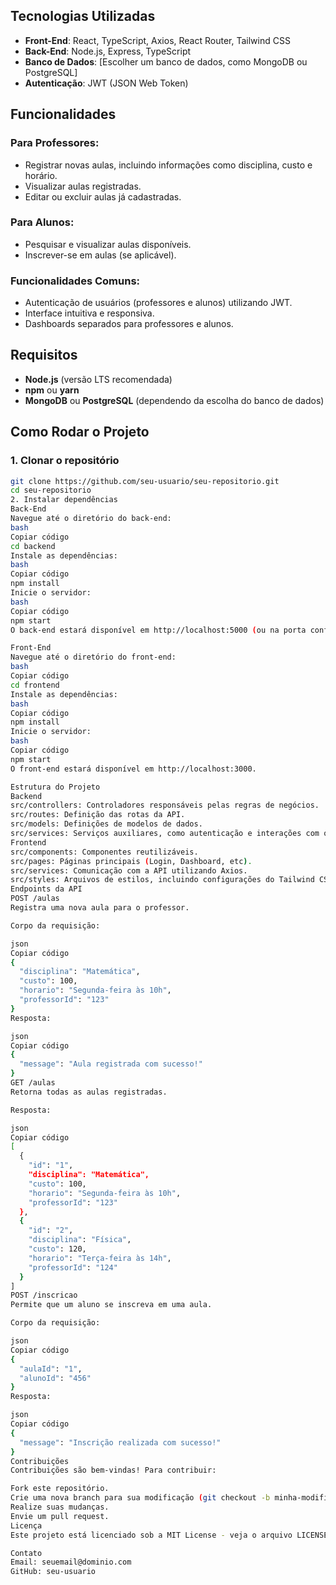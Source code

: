 ## Tecnologias Utilizadas

- **Front-End**: React, TypeScript, Axios, React Router, Tailwind CSS
- **Back-End**: Node.js, Express, TypeScript
- **Banco de Dados**: [Escolher um banco de dados, como MongoDB ou PostgreSQL]
- **Autenticação**: JWT (JSON Web Token)
  
## Funcionalidades

### Para Professores:
- Registrar novas aulas, incluindo informações como disciplina, custo e horário.
- Visualizar aulas registradas.
- Editar ou excluir aulas já cadastradas.

### Para Alunos:
- Pesquisar e visualizar aulas disponíveis.
- Inscrever-se em aulas (se aplicável).

### Funcionalidades Comuns:
- Autenticação de usuários (professores e alunos) utilizando JWT.
- Interface intuitiva e responsiva.
- Dashboards separados para professores e alunos.

## Requisitos

- **Node.js** (versão LTS recomendada)
- **npm** ou **yarn**
- **MongoDB** ou **PostgreSQL** (dependendo da escolha do banco de dados)

## Como Rodar o Projeto

### 1. Clonar o repositório

```bash
git clone https://github.com/seu-usuario/seu-repositorio.git
cd seu-repositorio
2. Instalar dependências
Back-End
Navegue até o diretório do back-end:
bash
Copiar código
cd backend
Instale as dependências:
bash
Copiar código
npm install
Inicie o servidor:
bash
Copiar código
npm start
O back-end estará disponível em http://localhost:5000 (ou na porta configurada).

Front-End
Navegue até o diretório do front-end:
bash
Copiar código
cd frontend
Instale as dependências:
bash
Copiar código
npm install
Inicie o servidor:
bash
Copiar código
npm start
O front-end estará disponível em http://localhost:3000.

Estrutura do Projeto
Backend
src/controllers: Controladores responsáveis pelas regras de negócios.
src/routes: Definição das rotas da API.
src/models: Definições de modelos de dados.
src/services: Serviços auxiliares, como autenticação e interações com o banco de dados.
Frontend
src/components: Componentes reutilizáveis.
src/pages: Páginas principais (Login, Dashboard, etc).
src/services: Comunicação com a API utilizando Axios.
src/styles: Arquivos de estilos, incluindo configurações do Tailwind CSS.
Endpoints da API
POST /aulas
Registra uma nova aula para o professor.

Corpo da requisição:

json
Copiar código
{
  "disciplina": "Matemática",
  "custo": 100,
  "horario": "Segunda-feira às 10h",
  "professorId": "123"
}
Resposta:

json
Copiar código
{
  "message": "Aula registrada com sucesso!"
}
GET /aulas
Retorna todas as aulas registradas.

Resposta:

json
Copiar código
[
  {
    "id": "1",
    "disciplina": "Matemática",
    "custo": 100,
    "horario": "Segunda-feira às 10h",
    "professorId": "123"
  },
  {
    "id": "2",
    "disciplina": "Física",
    "custo": 120,
    "horario": "Terça-feira às 14h",
    "professorId": "124"
  }
]
POST /inscricao
Permite que um aluno se inscreva em uma aula.

Corpo da requisição:

json
Copiar código
{
  "aulaId": "1",
  "alunoId": "456"
}
Resposta:

json
Copiar código
{
  "message": "Inscrição realizada com sucesso!"
}
Contribuições
Contribuições são bem-vindas! Para contribuir:

Fork este repositório.
Crie uma nova branch para sua modificação (git checkout -b minha-modificacao).
Realize suas mudanças.
Envie um pull request.
Licença
Este projeto está licenciado sob a MIT License - veja o arquivo LICENSE para mais detalhes.

Contato
Email: seuemail@dominio.com
GitHub: seu-usuario